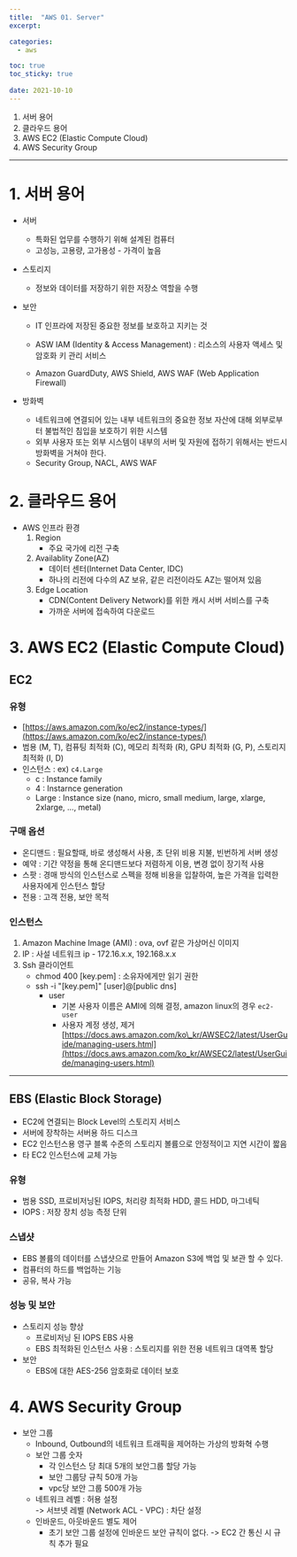 ```yaml
---
title:  "AWS 01. Server"
excerpt:

categories:
  - aws

toc: true
toc_sticky: true
 
date: 2021-10-10
---
```


1.  서버 용어
2.  클라우드 용어
3.  AWS EC2 (Elastic Compute Cloud)
4.  AWS Security Group

---

# 1\. 서버 용어

-   서버
    
    -   특화된 업무를 수행하기 위해 설계된 컴퓨터
    -   고성능, 고용량, 고가용성 - 가격이 높음
-   스토리지
    
    -   정보와 데이터를 저장하기 위한 저장소 역할을 수행
-   보안
    
    -   IT 인프라에 저장된 중요한 정보를 보호하고 지키는 것
        
    -   ASW IAM (Identity & Access Management) : 리소스의 사용자 액세스 및 암호화 키 관리 서비스
        
    -   Amazon GuardDuty, AWS Shield, AWS WAF (Web Application Firewall)
        
-   방화벽
    
    -   네트워크에 연결되어 있는 내부 네트워크의 중요한 정보 자산에 대해 외부로부터 불법적인 침입을 보호하기 위한 시스템
    -   외부 사용자 또는 외부 시스템이 내부의 서버 및 자원에 접하기 위해서는 반드시 방화벽을 거쳐야 한다.
    -   Security Group, NACL, AWS WAF

# 2\. 클라우드 용어

-   AWS 인프라 환경
    1.  Region
        -   주요 국가에 리전 구축
    2.  Availablity Zone(AZ)
        -   데이터 센터(Internet Data Center, IDC)
        -   하나의 리전에 다수의 AZ 보유, 같은 리전이라도 AZ는 떨어져 있음
    3.  Edge Location
        -   CDN(Content Delivery Network)를 위한 캐시 서버 서비스를 구축
        -   가까운 서버에 접속하여 다운로드

# 3\. AWS EC2 (Elastic Compute Cloud)

## EC2

### 유형

-   [https://aws.amazon.com/ko/ec2/instance-types/](https://aws.amazon.com/ko/ec2/instance-types/)
-   범용 (M, T), 컴퓨팅 최적화 (C), 메모리 최적화 (R), GPU 최적화 (G, P), 스토리지 최적화 (I, D)
-   인스턴스 : ex) `c4.Large`
    -   c : Instance family
    -   4 : Instarnce generation
    -   Large : Instance size (nano, micro, small medium, large, xlarge, 2xlarge, ..., metal)

### 구매 옵션

-   온디맨드 : 필요할때, 바로 생성해서 사용, 초 단위 비용 지불, 빈번하게 서버 생성
-   예약 : 기간 약정을 통해 온디맨드보다 저렴하게 이용, 변경 없이 장기적 사용
-   스팟 : 경매 방식의 인스턴스로 스펙을 정해 비용을 입찰하여, 높은 가격을 입력한 사용자에게 인스턴스 할당
-   전용 : 고객 전용, 보안 목적

### 인스턴스

1.  Amazon Machine Image (AMI) : ova, ovf 같은 가상머신 이미지
2.  IP : 사설 네트워크 ip - 172.16.x.x, 192.168.x.x
3.  Ssh 클라이언트
    -   chmod 400 \[key.pem\] : 소유자에게만 읽기 권한
    -   ssh -i "\[key.pem\]" \[user\]@\[public dns\]
        -   user
            -   기본 사용자 이름은 AMI에 의해 결정, amazon linux의 경우 `ec2-user`
            -   사용자 계정 생성, 제거 [https://docs.aws.amazon.com/ko\_kr/AWSEC2/latest/UserGuide/managing-users.html](https://docs.aws.amazon.com/ko_kr/AWSEC2/latest/UserGuide/managing-users.html)

---

## EBS (Elastic Block Storage)

-   EC2에 연결되는 Block Level의 스토리지 서비스
-   서버에 장착하는 서버용 하드 디스크
-   EC2 인스턴스용 영구 블록 수준의 스토리지 볼륨으로 안정적이고 지연 시간이 짧음
-   타 EC2 인스턴스에 교체 가능

### 유형

-   범용 SSD, 프로비저닝된 IOPS, 처리량 최적화 HDD, 콜드 HDD, 마그네틱
-   IOPS : 저장 장치 성능 측정 단위

### 스냅샷

-   EBS 볼륨의 데이터를 스냅샷으로 만들어 Amazon S3에 백업 및 보관 할 수 있다.
-   컴퓨터의 하드를 백업하는 기능
-   공유, 복사 가능

### 성능 및 보안

-   스토리지 성능 향상
    -   프로비저닝 된 IOPS EBS 사용
    -   EBS 최적화된 인스턴스 사용 : 스토리지를 위한 전용 네트워크 대역폭 할당
-   보안
    -   EBS에 대한 AES-256 암호화로 데이터 보호

# 4\. AWS Security Group

-   보안 그룹
    -   Inbound, Outbound의 네트워크 트래픽을 제어하는 가상의 방화혁 수행
    -   보안 그룹 숫자
        -   각 인스턴스 당 최대 5개의 보안그룹 할당 가능
        -   보안 그룹당 규칙 50개 가능
        -   vpc당 보안 그룹 500개 가능
    -   네트워크 레벨 : 허용 설정  
        \-> 서브넷 레벨 (Network ACL - VPC) : 차단 설정
    -   인바운드, 아웃바운드 별도 제어
        -   초기 보안 그룹 설정에 인바운드 보안 규칙이 없다. -> EC2 간 통신 시 규칙 추가 필요
